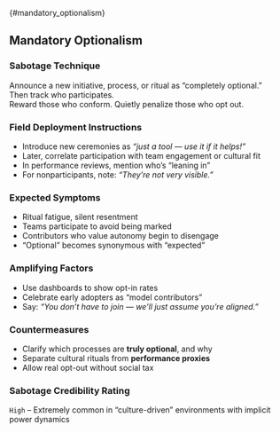 {#mandatory_optionalism}
## Mandatory Optionalism

### Sabotage Technique
Announce a new initiative, process, or ritual as “completely optional.”  
Then track who participates.  
Reward those who conform. Quietly penalize those who opt out.

###  Field Deployment Instructions
- Introduce new ceremonies as *“just a tool — use it if it helps!”*
- Later, correlate participation with team engagement or cultural fit
- In performance reviews, mention who’s “leaning in”
- For nonparticipants, note: *“They’re not very visible.”*

### Expected Symptoms
- Ritual fatigue, silent resentment
- Teams participate to avoid being marked
- Contributors who value autonomy begin to disengage
- “Optional” becomes synonymous with “expected”

### Amplifying Factors
- Use dashboards to show opt-in rates
- Celebrate early adopters as “model contributors”
- Say: *“You don’t have to join — we’ll just assume you’re aligned.”*

### Countermeasures
- Clarify which processes are **truly optional**, and why
- Separate cultural rituals from **performance proxies**
- Allow real opt-out without social tax

### Sabotage Credibility Rating
`High` – Extremely common in “culture-driven” environments with implicit power dynamics
